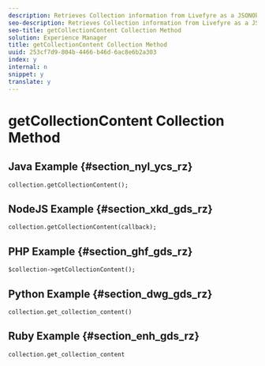 ```yaml
---
description: Retrieves Collection information from Livefyre as a JSONObject.
seo-description: Retrieves Collection information from Livefyre as a JSONObject.
seo-title: getCollectionContent Collection Method
solution: Experience Manager
title: getCollectionContent Collection Method
uuid: 253cf7d9-804b-4466-b46d-6ac8e6b2a303
index: y
internal: n
snippet: y
translate: y
---
```


# getCollectionContent Collection Method


## Java Example {#section_nyl_ycs_rz}


```
collection.getCollectionContent(); 

```

## NodeJS Example {#section_xkd_gds_rz}


```
collection.getCollectionContent(callback); 

```

## PHP Example {#section_ghf_gds_rz}


```
$collection->getCollectionContent(); 

```

## Python Example {#section_dwg_gds_rz}


```
collection.get_collection_content() 

```

## Ruby Example {#section_enh_gds_rz}


```
collection.get_collection_content 

```
